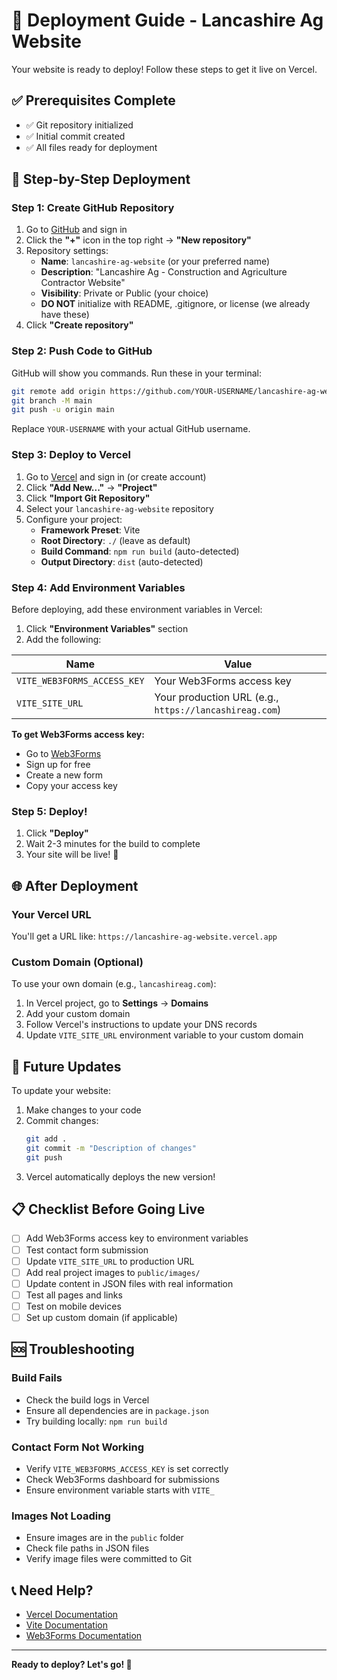 # 🚀 Deployment Guide - Lancashire Ag Website

Your website is ready to deploy! Follow these steps to get it live on Vercel.

## ✅ Prerequisites Complete

- ✅ Git repository initialized
- ✅ Initial commit created
- ✅ All files ready for deployment

## 📝 Step-by-Step Deployment

### **Step 1: Create GitHub Repository**

1. Go to [GitHub](https://github.com) and sign in
2. Click the **"+"** icon in the top right → **"New repository"**
3. Repository settings:
   - **Name**: `lancashire-ag-website` (or your preferred name)
   - **Description**: "Lancashire Ag - Construction and Agriculture Contractor Website"
   - **Visibility**: Private or Public (your choice)
   - **DO NOT** initialize with README, .gitignore, or license (we already have these)
4. Click **"Create repository"**

### **Step 2: Push Code to GitHub**

GitHub will show you commands. Run these in your terminal:

```bash
git remote add origin https://github.com/YOUR-USERNAME/lancashire-ag-website.git
git branch -M main
git push -u origin main
```

Replace `YOUR-USERNAME` with your actual GitHub username.

### **Step 3: Deploy to Vercel**

1. Go to [Vercel](https://vercel.com) and sign in (or create account)
2. Click **"Add New..."** → **"Project"**
3. Click **"Import Git Repository"**
4. Select your `lancashire-ag-website` repository
5. Configure your project:
   - **Framework Preset**: Vite
   - **Root Directory**: `./` (leave as default)
   - **Build Command**: `npm run build` (auto-detected)
   - **Output Directory**: `dist` (auto-detected)

### **Step 4: Add Environment Variables**

Before deploying, add these environment variables in Vercel:

1. Click **"Environment Variables"** section
2. Add the following:

| Name | Value |
|------|-------|
| `VITE_WEB3FORMS_ACCESS_KEY` | Your Web3Forms access key |
| `VITE_SITE_URL` | Your production URL (e.g., `https://lancashireag.com`) |

**To get Web3Forms access key:**
- Go to [Web3Forms](https://web3forms.com)
- Sign up for free
- Create a new form
- Copy your access key

### **Step 5: Deploy!**

1. Click **"Deploy"**
2. Wait 2-3 minutes for the build to complete
3. Your site will be live! 🎉

## 🌐 After Deployment

### **Your Vercel URL**
You'll get a URL like: `https://lancashire-ag-website.vercel.app`

### **Custom Domain (Optional)**
To use your own domain (e.g., `lancashireag.com`):

1. In Vercel project, go to **Settings** → **Domains**
2. Add your custom domain
3. Follow Vercel's instructions to update your DNS records
4. Update `VITE_SITE_URL` environment variable to your custom domain

## 🔄 Future Updates

To update your website:

1. Make changes to your code
2. Commit changes:
   ```bash
   git add .
   git commit -m "Description of changes"
   git push
   ```
3. Vercel automatically deploys the new version!

## 📋 Checklist Before Going Live

- [ ] Add Web3Forms access key to environment variables
- [ ] Test contact form submission
- [ ] Update `VITE_SITE_URL` to production URL
- [ ] Add real project images to `public/images/`
- [ ] Update content in JSON files with real information
- [ ] Test all pages and links
- [ ] Test on mobile devices
- [ ] Set up custom domain (if applicable)

## 🆘 Troubleshooting

### Build Fails
- Check the build logs in Vercel
- Ensure all dependencies are in `package.json`
- Try building locally: `npm run build`

### Contact Form Not Working
- Verify `VITE_WEB3FORMS_ACCESS_KEY` is set correctly
- Check Web3Forms dashboard for submissions
- Ensure environment variable starts with `VITE_`

### Images Not Loading
- Ensure images are in the `public` folder
- Check file paths in JSON files
- Verify image files were committed to Git

## 📞 Need Help?

- [Vercel Documentation](https://vercel.com/docs)
- [Vite Documentation](https://vitejs.dev/guide/)
- [Web3Forms Documentation](https://docs.web3forms.com/)

---

**Ready to deploy? Let's go! 🚀**
